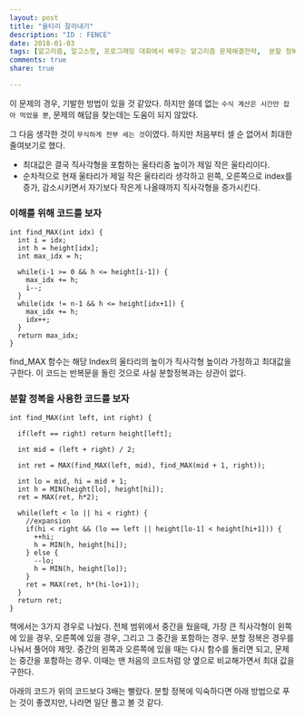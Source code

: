 ```yaml
---
layout: post
title: "울타리 잘라내기"
description: "ID : FENCE"
date: 2018-01-03
tags: [알고리즘, 알고스팟, 프로그래밍 대회에서 배우는 알고리즘 문제해결전략,  분할 정복]
comments: true
share: true

---
```


이 문제의 경우, 기발한 방법이 있을 것 같았다. 하지만 쓸데 없는 `수식 계산은 시간만 잡아 먹었을 뿐`, 문제의 해답을 찾는데는 도움이 되지 않았다.

그 다음 생각한 것이 `무식하게 전부 세는 것`이였다. 하지만 처음부터 셀 순 없어서 최대한 줄여보기로 했다.
* 최대값은 결국 직사각형을 포함하는 울타리중 높이가 제일 작은 울타리이다.
* 순차적으로 현재 울타리가 제일 작은 울타리라 생각하고 왼쪽, 오른쪽으로 index를 증가, 감소시키면서 자기보다 작은게 나올때까지 직사각형을 증가시킨다.

### 이해를 위해 코드를 보자

    int find_MAX(int idx) {
      int i = idx;
      int h = height[idx];
      int max_idx = h;

      while(i-1 >= 0 && h <= height[i-1]) {
        max_idx += h;
        i--;
      }
      while(idx != n-1 && h <= height[idx+1]) {
        max_idx += h;
        idx++;
      }
      return max_idx;
    }

find_MAX 함수는 해당 Index의 울타리의 높이가 직사각형 높이라 가정하고 최대값을 구한다. 이 코드는 반복문을 돌린 것으로 사실 분할정복과는 상관이 없다.

### 분할 정복을 사용한 코드를 보자
    int find_MAX(int left, int right) {

      if(left == right) return height[left];

      int mid = (left + right) / 2;

      int ret = MAX(find_MAX(left, mid), find_MAX(mid + 1, right));

      int lo = mid, hi = mid + 1;
      int h = MIN(height[lo], height[hi]);
      ret = MAX(ret, h*2);

      while(left < lo || hi < right) {
        //expansion
        if(hi < right && (lo == left || height[lo-1] < height[hi+1])) {
          ++hi;
          h = MIN(h, height[hi]);
        } else {
          --lo;
          h = MIN(h, height[lo]);
        }
        ret = MAX(ret, h*(hi-lo+1));
      }
      return ret;
    }

책에서는 3가지 경우로 나눴다. 전체 범위에서 중간을 뒀을때, 가장 큰 직사각형이 왼쪽에 있을 경우, 오른쪽에 있을 경우, 그리고 그 중간을 포함하는 경우.
분할 정복은 경우를 나눠서 풀어야 제맛. 중간의 왼쪽과 오른쪽에 있을 때는 다시 함수를 돌리면 되고, 문제는 중간을 포함하는 경우.
이때는 맨 처음의 코드처럼 양 옆으로 비교해가면서 최대 값을 구한다.

아래의 코드가 위의 코드보다 3배는 빨랐다. 분할 정복에 익숙하다면 아래 방법으로 푸는 것이 좋겠지만, 나라면 일단 풀고 볼 것 같다.
